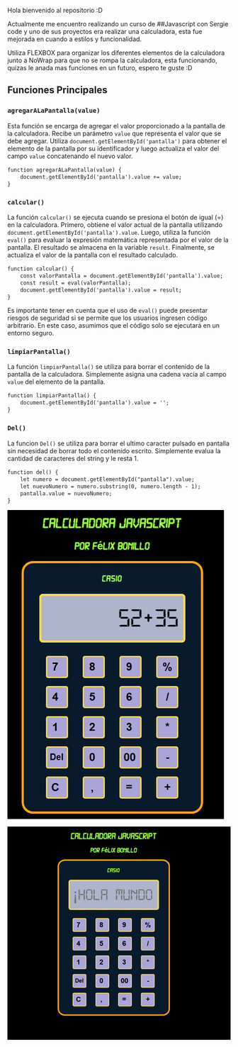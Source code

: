 Hola bienvenido al repositorio :D


Actualmente me encuentro realizando un curso de ##Javascript con Sergie code y uno de sus proyectos era realizar una calculadora, esta fue mejorada en cuando a estilos y funcionalidad.

Utiliza FLEXBOX para organizar los diferentes elementos de la calculadora junto a NoWrap para que no se rompa la calculadora, esta funcionando, quizas le anada mas funciones en un futuro, espero te guste :D



## Funciones Principales

### `agregarALaPantalla(value)`

Esta función se encarga de agregar el valor proporcionado a la pantalla de la calculadora. Recibe un parámetro `value` que representa el valor que se debe agregar. Utiliza `document.getElementById('pantalla')` para obtener el elemento de la pantalla por su identificador y luego actualiza el valor del campo `value` concatenando el nuevo valor.

    function agregarALaPantalla(value) {
        document.getElementById('pantalla').value += value;
    }

### `calcular()`

La función `calcular()` se ejecuta cuando se presiona el botón de igual (=) en la calculadora. Primero, obtiene el valor actual de la pantalla utilizando `document.getElementById('pantalla').value`. Luego, utiliza la función `eval()` para evaluar la expresión matemática representada por el valor de la pantalla. El resultado se almacena en la variable `result`. Finalmente, se actualiza el valor de la pantalla con el resultado calculado.

    function calcular() {
        const valorPantalla = document.getElementById('pantalla').value;
        const result = eval(valorPantalla);
        document.getElementById('pantalla').value = result;
    }

Es importante tener en cuenta que el uso de `eval()` puede presentar riesgos de seguridad si se permite que los usuarios ingresen código arbitrario. En este caso, asumimos que el código solo se ejecutará en un entorno seguro.

### `limpiarPantalla()`

La función `limpiarPantalla()` se utiliza para borrar el contenido de la pantalla de la calculadora. Simplemente asigna una cadena vacía al campo `value` del elemento de la pantalla.

    function limpiarPantalla() {
        document.getElementById('pantalla').value = '';
    }


### `Del()`

La funcion `Del()` se utiliza para borrar el ultimo caracter pulsado en pantalla sin necesidad de borrar todo el contenido escrito. Simplemente evalua la cantidad de caracteres del string y le resta 1.

    function del() {
        let numero = document.getElementById("pantalla").value;
        let nuevoNumero = numero.substring(0, numero.length - 1);
        pantalla.value = nuevoNumero;
    }

![Screenshot de la calculadora funcionando](<Screenshot (1)-1.png>)


![Screenshot de la calculadora](Screenshot-1.png)